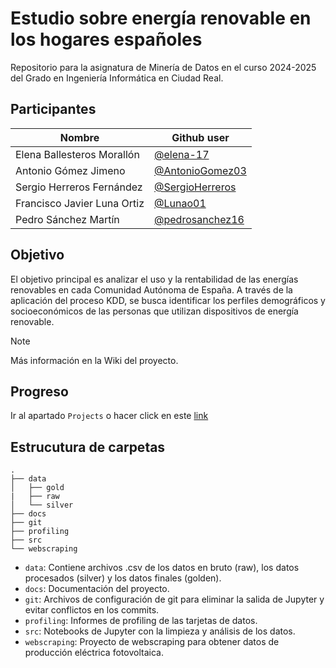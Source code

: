 # Estudio sobre energía renovable en los hogares españoles

Repositorio para la asignatura de Minería de Datos en el curso 2024-2025 del Grado en Ingeniería Informática en Ciudad Real.

## Participantes

| Nombre                          | Github user                                        |
|---------------------------------|----------------------------------------------------|
| Elena Ballesteros Morallón      | [@elena-17](https://github.com/elena-17)
| Antonio Gómez Jimeno            | [@AntonioGomez03](https://github.com/AntonioGomez03)
| Sergio Herreros Fernández       | [@SergioHerreros](https://github.com/SERGI0HERREROS)
| Francisco Javier Luna Ortiz     | [@Lunao01](https://github.com/Lunao01)
| Pedro Sánchez Martín            | [@pedrosanchez16](https://github.com/pedrosanchez16)

## Objetivo

El objetivo principal es analizar el uso y la rentabilidad de las energías renovables en cada Comunidad Autónoma de España. A través de la aplicación del proceso KDD, se busca identificar los perfiles demográficos y socioeconómicos de las personas que utilizan dispositivos de energía renovable.
> [!NOTE]  
> Más información en la Wiki del proyecto.

## Progreso

Ir al apartado `Projects` o hacer click en este [link](https://github.com/users/elena-17/projects/2)

## Estrucutura de carpetas

```
.
├── data
│   ├── gold
|   ├── raw
│   └── silver
├── docs
├── git
├── profiling
├── src
└── webscraping
```

* `data`: Contiene archivos .csv de los datos en bruto (raw), los datos procesados (silver) y los datos finales (golden).
* `docs`: Documentación del proyecto.
* `git`: Archivos de configuración de git para eliminar la salida de Jupyter y evitar conflictos en los commits.
* `profiling`: Informes de profiling de las tarjetas de datos.
* `src`: Notebooks de Jupyter con la limpieza y análisis de los datos.
* `webscraping`: Proyecto de webscraping para obtener datos de producción eléctrica fotovoltaica.

